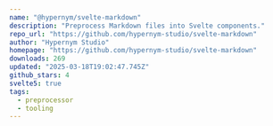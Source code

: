 ```yaml
---
name: "@hypernym/svelte-markdown"
description: "Preprocess Markdown files into Svelte components."
repo_url: "https://github.com/hypernym-studio/svelte-markdown"
author: "Hypernym Studio"
homepage: "https://github.com/hypernym-studio/svelte-markdown"
downloads: 269
updated: "2025-03-18T19:02:47.745Z"
github_stars: 4
svelte5: true
tags: 
  - preprocessor
  - tooling
---
```

